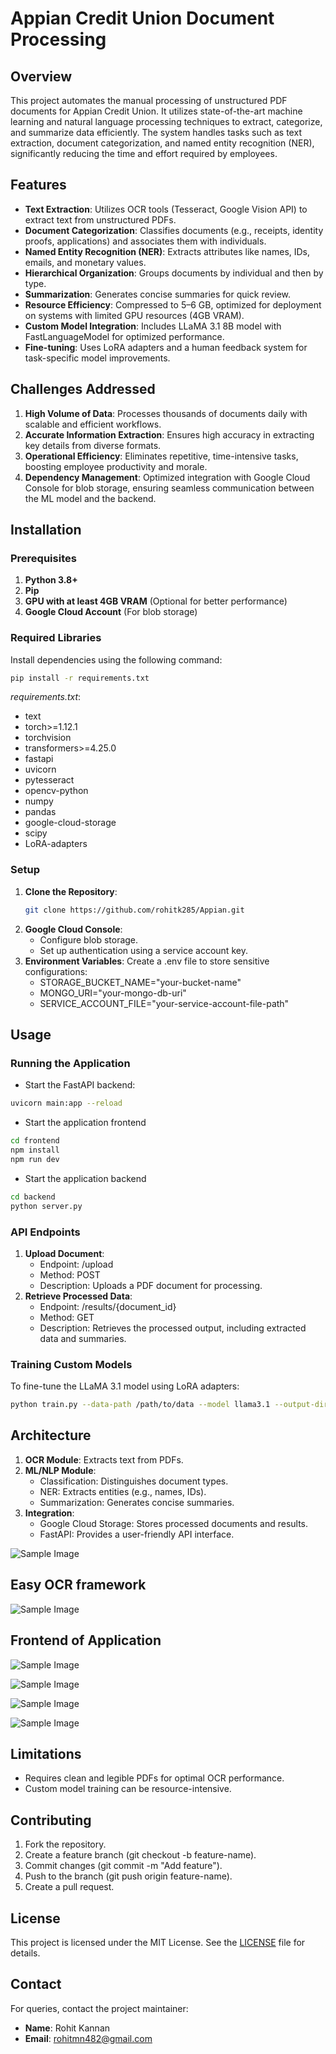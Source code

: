 # Appian Credit Union Document Processing

## Overview
This project automates the manual processing of unstructured PDF documents for Appian Credit Union. It utilizes state-of-the-art machine learning and natural language processing techniques to extract, categorize, and summarize data efficiently. The system handles tasks such as text extraction, document categorization, and named entity recognition (NER), significantly reducing the time and effort required by employees.

## Features
- **Text Extraction**: Utilizes OCR tools (Tesseract, Google Vision API) to extract text from unstructured PDFs.
- **Document Categorization**: Classifies documents (e.g., receipts, identity proofs, applications) and associates them with individuals.
- **Named Entity Recognition (NER)**: Extracts attributes like names, IDs, emails, and monetary values.
- **Hierarchical Organization**: Groups documents by individual and then by type.
- **Summarization**: Generates concise summaries for quick review.
- **Resource Efficiency**: Compressed to 5–6 GB, optimized for deployment on systems with limited GPU resources (4GB VRAM).
- **Custom Model Integration**: Includes LLaMA 3.1 8B model with FastLanguageModel for optimized performance.
- **Fine-tuning**: Uses LoRA adapters and a human feedback system for task-specific model improvements.

## Challenges Addressed
1. **High Volume of Data**: Processes thousands of documents daily with scalable and efficient workflows.
2. **Accurate Information Extraction**: Ensures high accuracy in extracting key details from diverse formats.
3. **Operational Efficiency**: Eliminates repetitive, time-intensive tasks, boosting employee productivity and morale.
4. **Dependency Management**: Optimized integration with Google Cloud Console for blob storage, ensuring seamless communication between the ML model and the backend.

## Installation

### Prerequisites
1. **Python 3.8+**
2. **Pip**
3. **GPU with at least 4GB VRAM** (Optional for better performance)
4. **Google Cloud Account** (For blob storage)

### Required Libraries
Install dependencies using the following command:
```bash
pip install -r requirements.txt
```

*requirements.txt*:
- text
- torch>=1.12.1
- torchvision
- transformers>=4.25.0
- fastapi
- uvicorn
- pytesseract
- opencv-python
- numpy
- pandas
- google-cloud-storage
- scipy
- LoRA-adapters


### Setup
1. **Clone the Repository**:
   ```bash
   git clone https://github.com/rohitk285/Appian.git
   ```   
2. **Google Cloud Console**:
   - Configure blob storage.
   - Set up authentication using a service account key.
3. **Environment Variables**:
   Create a .env file to store sensitive configurations:
   - STORAGE_BUCKET_NAME="your-bucket-name"
   - MONGO_URI="your-mongo-db-uri"
   - SERVICE_ACCOUNT_FILE="your-service-account-file-path"

   

## Usage
### Running the Application
- Start the FastAPI backend:
```bash
uvicorn main:app --reload
```

- Start the application frontend
```bash
cd frontend
npm install
npm run dev
```

- Start the application backend
```bash
cd backend
python server.py
```

### API Endpoints
1. **Upload Document**:
   - Endpoint: /upload
   - Method: POST
   - Description: Uploads a PDF document for processing.
2. **Retrieve Processed Data**:
   - Endpoint: /results/{document_id}
   - Method: GET
   - Description: Retrieves the processed output, including extracted data and summaries.

### Training Custom Models
To fine-tune the LLaMA 3.1 model using LoRA adapters:
```bash
python train.py --data-path /path/to/data --model llama3.1 --output-dir /path/to/output
```


## Architecture
1. **OCR Module**: Extracts text from PDFs.
2. **ML/NLP Module**:
   - Classification: Distinguishes document types.
   - NER: Extracts entities (e.g., names, IDs).
   - Summarization: Generates concise summaries.
3. **Integration**:
   - Google Cloud Storage: Stores processed documents and results.
   - FastAPI: Provides a user-friendly API interface.

![Sample Image](images/architecture.jpeg)

## Easy OCR framework

![Sample Image](images/easyocr.jpeg)

## Frontend of Application
![Sample Image](images/uploadpage.png)

![Sample Image](images/retrieve1.png)

![Sample Image](images/retrieve2.png)

![Sample Image](images/retrieve3.png)

## Limitations
- Requires clean and legible PDFs for optimal OCR performance.
- Custom model training can be resource-intensive.

## Contributing
1. Fork the repository.
2. Create a feature branch (git checkout -b feature-name).
3. Commit changes (git commit -m "Add feature").
4. Push to the branch (git push origin feature-name).
5. Create a pull request.

## License
This project is licensed under the MIT License. See the [LICENSE](LICENSE) file for details.

## Contact
For queries, contact the project maintainer:
- **Name**: Rohit Kannan
- **Email**: rohitmn482@gmail.com